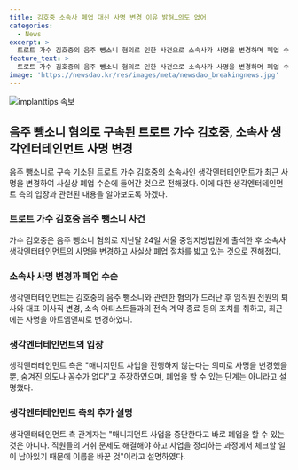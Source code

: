 ```yaml
---
title: 김호중 소속사 폐업 대신 사명 변경 이유 밝혀…의도 없어
categories:
  - News
excerpt: >
  트로트 가수 김호중의 음주 뺑소니 혐의로 인한 사건으로 소속사가 사명을 변경하며 폐업 수순에 들어갔다는 소식이 전해졌다. 이에 관련 아티스트와의 전속 계약 종료 등의 조치를 취했으며, 매니지먼트 사업을 중단한다는 입장을 공식 발표했다. 소속사 측은 폐업을 하기 위한 것이 아니라 정리하는 과정에서의 이름 변경이라고 설명했다.
feature_text: >
  트로트 가수 김호중의 음주 뺑소니 혐의로 인한 사건으로 소속사가 사명을 변경하며 폐업 수순에 들어갔다는 소식이 전해졌다. 이에 관련 아티스트와의 전속 계약 종료 등의 조치를 취했으며, 매니지먼트 사업을 중단한다는 입장을 공식 발표했다. 소속사 측은 폐업을 하기 위한 것이 아니라 정리하는 과정에서의 이름 변경이라고 설명했다.
image: 'https://newsdao.kr/res/images/meta/newsdao_breakingnews.jpg'
---
```


<p><img src="https://newsdao.kr/res/images/meta/newsdao_breakingnews.jpg" alt="implanttips 속보" /></p>

<h2 data-ke-size="size26">음주 뺑소니 혐의로 구속된 트로트 가수 김호중, 소속사 생각엔터테인먼트 사명 변경</h2>

<p data-ke-size="size16">음주 뺑소니로 구속 기소된 트로트 가수 김호중의 소속사인 생각엔터테인먼트가 최근 사명을 변경하여 사실상 폐업 수순에 들어간 것으로 전해졌다. 이에 대한 생각엔터테인먼트 측의 입장과 관련된 내용을 알아보도록 하겠다.</p>

<h3 data-ke-size="size21">트로트 가수 김호중 음주 뺑소니 사건</h3>

<p data-ke-size="size16">가수 김호중은 음주 뺑소니 혐의로 지난달 24일 서울 중앙지방법원에 출석한 후 소속사 생각엔터테인먼트의 사명을 변경하고 사실상 폐업 절차를 밟고 있는 것으로 전해졌다.</p>

<h3 data-ke-size="size21">소속사 사명 변경과 폐업 수순</h3>

<p data-ke-size="size16">생각엔터테인먼트는 김호중의 음주 뺑소니와 관련한 혐의가 드러난 후 임직원 전원의 퇴사와 대표 이사직 변경, 소속 아티스트들과의 전속 계약 종료 등의 조치를 취하고, 최근에는 사명을 아트엠앤씨로 변경하였다.</p>

<h3 data-ke-size="size21">생각엔터테인먼트의 입장</h3>

<p data-ke-size="size16">생각엔터테인먼트 측은 "매니지먼트 사업을 진행하지 않는다는 의미로 사명을 변경했을 뿐, 숨겨진 의도나 꼼수가 없다"고 주장하였으며, 폐업을 할 수 있는 단계는 아니라고 설명했다.</p>

<h3 data-ke-size="size21">생각엔터테인먼트 측의 추가 설명</h3>

<p data-ke-size="size16">생각엔터테인먼트 측 관계자는 "매니지먼트 사업을 중단한다고 바로 폐업을 할 수 있는 것은 아니다. 직원들의 거취 문제도 해결해야 하고 사업을 정리하는 과정에서 체크할 일이 남아있기 때문에 이름을 바꾼 것"이라고 설명하였다.</p>


